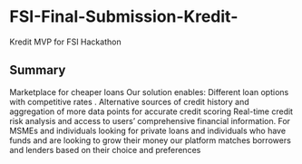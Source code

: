 # FSI-Final-Submission-Kredit-
Kredit MVP for FSI Hackathon

## Summary 
Marketplace for cheaper loans
Our solution enables:
Different loan options with competitive rates .
Alternative sources of credit history and aggregation of more data points for accurate credit scoring
Real-time credit risk analysis and access to users’ comprehensive financial information.
For MSMEs and individuals looking for private loans and individuals who have funds and are looking to grow their money our platform matches borrowers and lenders based on their choice and preferences

<!--
#### Link to the ios Version
Turns out when I uploaded last night the iOS version didn't upload because of some git issues.
Please ignore this link, if this may disqualify us
[Kredit iOS Version](https://github.com/1Soyebo/KreditEfina)
-->
